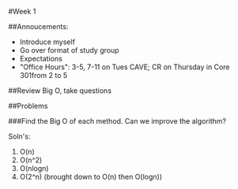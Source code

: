 #Week 1

##Annoucements:
- Introduce myself
- Go over format of study group
- Expectations
- "Office Hours": 3-5, 7-11 on Tues CAVE; CR on Thursday in Core 301from 2 to 5


##Review Big O, take questions

##Problems


###Find the Big O of each method. Can we improve the algorithm?

Soln's:
1) O(n)
2) O(n^2)
3) O(nlogn)
4) O(2^n) (brought down to O(n) then O(logn))
